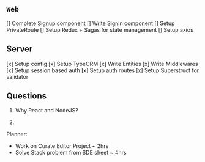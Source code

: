 ## `Web`

[] Complete Signup component
[] Write Signin component
[] Setup PrivateRoute
[] Setup Redux + Sagas for state management
[] Setup axios

## Server

[x] Setup config
[x] Setup TypeORM
[x] Write Entities
[x] Write Middlewares
[x] Setup session based auth
[x] Setup auth routes
[x] Setup Superstruct for validator

## Questions

1. Why React and NodeJS?

2.

Planner:

- Work on Curate Editor Project ~ 2hrs
- Solve Stack problem from SDE sheet ~ 4hrs
